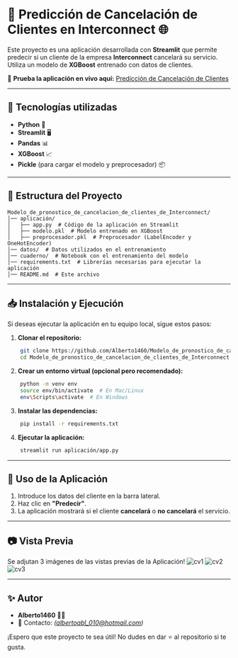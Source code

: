 # 📌 Predicción de Cancelación de Clientes en Interconnect 🌐

Este proyecto es una aplicación desarrollada con **Streamlit** que permite predecir si un cliente de la empresa **Interconnect** cancelará su servicio. Utiliza un modelo de **XGBoost** entrenado con datos de clientes.

🔗 **Prueba la aplicación en vivo aquí:** [Predicción de Cancelación de Clientes](https://modelodepronosticodecancelaciondeclientesdeinterconnect.streamlit.app/)

---

## 🚀 Tecnologías utilizadas
- **Python** 🐍
- **Streamlit** 🖥️
- **Pandas** 📊
- **XGBoost** 📈
- **Pickle** (para cargar el modelo y preprocesador) 📦

---

## 📂 Estructura del Proyecto
```
Modelo_de_pronostico_de_cancelacion_de_clientes_de_Interconnect/
│── aplicación/
│   ├── app.py  # Código de la aplicación en Streamlit
│   ├── modelo.pkl  # Modelo entrenado en XGBoost
│   ├── preprocesador.pkl  # Preprocesador (LabelEncoder y OneHotEncoder)
│── datos/  # Datos utilizados en el entrenamiento
│── cuaderno/  # Notebook con el entrenamiento del modelo
│── requirements.txt  # Librerías necesarias para ejecutar la aplicación
│── README.md  # Este archivo
```

---

## 📥 Instalación y Ejecución
Si deseas ejecutar la aplicación en tu equipo local, sigue estos pasos:

1. **Clonar el repositorio:**
```sh
    git clone https://github.com/Alberto1460/Modelo_de_pronostico_de_cancelacion_de_clientes_de_Interconnect.git
    cd Modelo_de_pronostico_de_cancelacion_de_clientes_de_Interconnect
```

2. **Crear un entorno virtual (opcional pero recomendado):**
```sh
    python -m venv env
    source env/bin/activate  # En Mac/Linux
    env\Scripts\activate  # En Windows
```

3. **Instalar las dependencias:**
```sh
    pip install -r requirements.txt
```

4. **Ejecutar la aplicación:**
```sh
    streamlit run aplicación/app.py
```

---

## 🎯 Uso de la Aplicación
1. Introduce los datos del cliente en la barra lateral.
2. Haz clic en **"Predecir"**.
3. La aplicación mostrará si el cliente **cancelará** o **no cancelará** el servicio.

---

## 📷 Vista Previa
Se adjutan 3 imágenes de las vistas previas de la Aplicación!
![cv1](https://github.com/user-attachments/assets/82378012-b795-484d-a88f-abb6cce425ab)
![cv2](https://github.com/user-attachments/assets/e1c9db9e-5598-42c8-8fe9-46d82dc85e23)
![cv3](https://github.com/user-attachments/assets/6b207ae9-cd7d-47c0-8a0e-bdf35c2562d3)



---

## ✨ Autor
- **Alberto1460** 👨‍💻
- 📧 Contacto: *(albertoabl_010@hotmail.com)*

¡Espero que este proyecto te sea útil! No dudes en dar ⭐ al repositorio si te gusta.
